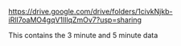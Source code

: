 https://drive.google.com/drive/folders/1civkNjkb-iRlI7oaMO4gqV1IllqZmOv7?usp=sharing

This contains the 3 minute and 5 minute data
